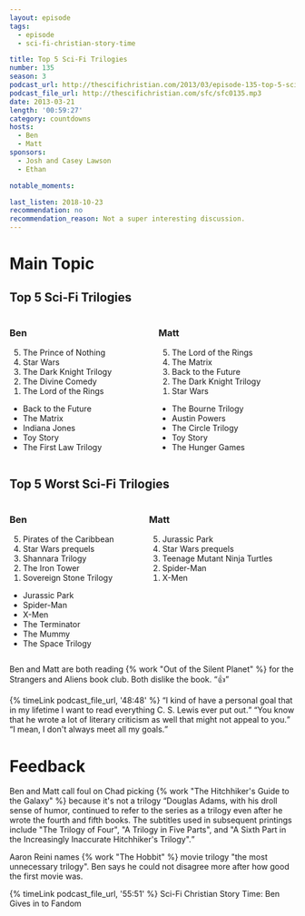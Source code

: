 ```yaml
---
layout: episode
tags:
  - episode
  - sci-fi-christian-story-time

title: Top 5 Sci-Fi Trilogies
number: 135
season: 3
podcast_url: http://thescifichristian.com/2013/03/episode-135-top-5-sci-fi-trilogies/
podcast_file_url: http://thescifichristian.com/sfc/sfc0135.mp3
date: 2013-03-21
length: '00:59:27'
category: countdowns
hosts:
  - Ben
  - Matt
sponsors:
  - Josh and Casey Lawson
  - Ethan

notable_moments:

last_listen: 2018-10-23
recommendation: no
recommendation_reason: Not a super interesting discussion.
---
```


# Main Topic
<div class="top-five">
  <h2 class="has-text-centered">Top 5 Sci-Fi Trilogies</h2>
  <div class="columns">
    <div class="column ben">
      <h3>Ben</h3>
      <ol reversed>
        <li>The Prince of Nothing
        <li>Star Wars
        <li>The Dark Knight Trilogy
        <li>The Divine Comedy
        <li>The Lord of the Rings 
      </ol>
      <ul class="runner-up ">
        <li>Back to the Future 
        <li>The Matrix
        <li>Indiana Jones
        <li>Toy Story
        <li>The First Law Trilogy
      </ul>
    </div>
    <div class="column matt">
      <h3>Matt</h3>
      <ol reversed>
        <li>The Lord of the Rings 
        <li>The Matrix
        <li>Back to the Future 
        <li>The Dark Knight Trilogy
        <li>Star Wars
      </ol>
      <ul class="runner-ups">
        <li>The Bourne Trilogy
        <li>Austin Powers
        <li>The Circle Trilogy
        <li>Toy Story
        <li>The Hunger Games
      </ul>
    </div>
  </div>
</div>

<div class="top-five">
  <h2 class="has-text-centered">Top 5 Worst Sci-Fi Trilogies</h2>
  <div class="columns">
    <div class="column ben">
      <h3>Ben</h3>
      <ol reversed>
        <li>Pirates of the Caribbean
        <li>Star Wars prequels
        <li>Shannara Trilogy
        <li>The Iron Tower
        <li>Sovereign Stone Trilogy
      </ol>
      <ul class="runner-ups">
        <li>Jurassic Park
        <li>Spider-Man
        <li>X-Men
        <li>The Terminator
        <li>The Mummy
        <li>The Space Trilogy
      </ul>
    </div>
    <div class="column matt">
      <h3>Matt</h3>
      <ol reversed>
        <li>Jurassic Park
        <li>Star Wars prequels
        <li>Teenage Mutant Ninja Turtles 
        <li>Spider-Man
        <li>X-Men
      </ol>
    </div>
  </div>
</div>

Ben and Matt are both reading {% work "Out of the Silent Planet" %} for the Strangers and Aliens book club. Both dislike the book. <q class="archivist inline">👍</q>

<div class="quote">
  {% timeLink podcast_file_url, '48:48' %}
  <q class="matt">I kind of have a personal goal that in my lifetime I want to read everything C. S. Lewis ever put out.</q>
  <q class="ben">You know that he wrote a lot of literary criticism as well that might not appeal to you.</q>
  <q class="matt">I mean, I don't always meet all my goals.</q>
</div>



# Feedback
Ben and Matt call foul on Chad picking {% work "The Hitchhiker's Guide to the Galaxy" %} because it's not a trilogy <q class="archivist">Douglas Adams, with his droll sense of humor, continued to refer to the series as a trilogy even after he wrote the fourth and fifth books. The subtitles used in subsequent printings include "The Trilogy of Four", "A Trilogy in Five Parts", and "A Sixth Part in the Increasingly Inaccurate Hitchhiker's Trilogy".</q>

Aaron Reini names {% work "The Hobbit" %} movie trilogy "the most unnecessary trilogy". Ben says he could not disagree more after how good the first movie was.

{% timeLink podcast_file_url, '55:51' %} Sci-Fi Christian Story Time: Ben Gives in to Fandom
